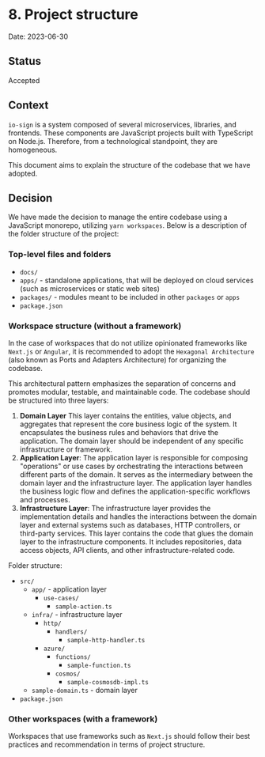 # 8. Project structure

Date: 2023-06-30

## Status

Accepted

## Context

`io-sign` is a system composed of several microservices, libraries, and frontends. These components are JavaScript projects built with TypeScript on Node.js. Therefore, from a technological standpoint, they are homogeneous.

This document aims to explain the structure of the codebase that we have adopted.

## Decision

We have made the decision to manage the entire codebase using a JavaScript monorepo, utilizing `yarn workspaces`. Below is a description of the folder structure of the project:

### Top-level files and folders

- `docs/`
- `apps/` - standalone applications, that will be deployed on cloud services (such as microservices or static web sites)
- `packages/` - modules meant to be included in other `packages` or `apps`
- `package.json`

### Workspace structure (without a framework)

In the case of workspaces that do not utilize opinionated frameworks like `Next.js` or `Angular`, it is recommended to adopt the `Hexagonal Architecture` (also known as Ports and Adapters Architecture) for organizing the codebase. 

This architectural pattern emphasizes the separation of concerns and promotes modular, testable, and maintainable code. The codebase should be structured into three layers:

1. **Domain Layer** This layer contains the entities, value objects, and aggregates that represent the core business logic of the system. It encapsulates the business rules and behaviors that drive the application. The domain layer should be independent of any specific infrastructure or framework.
2. **Application Layer**: The application layer is responsible for composing "operations" or use cases by orchestrating the interactions between different parts of the domain. It serves as the intermediary between the domain layer and the infrastructure layer. The application layer handles the business logic flow and defines the application-specific workflows and processes.
3. **Infrastructure Layer**: The infrastructure layer provides the implementation details and handles the interactions between the domain layer and external systems such as databases, HTTP controllers, or third-party services. This layer contains the code that glues the domain layer to the infrastructure components. It includes repositories, data access objects, API clients, and other infrastructure-related code.

Folder structure:

- `src/`
  - `app/` - application layer
    - `use-cases/`
      - `sample-action.ts`     
  - `infra/` - infrastructure layer
    - `http/`
      - `handlers/`
        - `sample-http-handler.ts`   
    - `azure/`
      - `functions/`
        - `sample-function.ts`   
      - `cosmos/`
        - `sample-cosmosdb-impl.ts`     
  - `sample-domain.ts` - domain layer
- `package.json`

### Other workspaces (with a framework)

Workspaces that use frameworks such as `Next.js` should follow their best practices and recommendation in terms of project structure.
